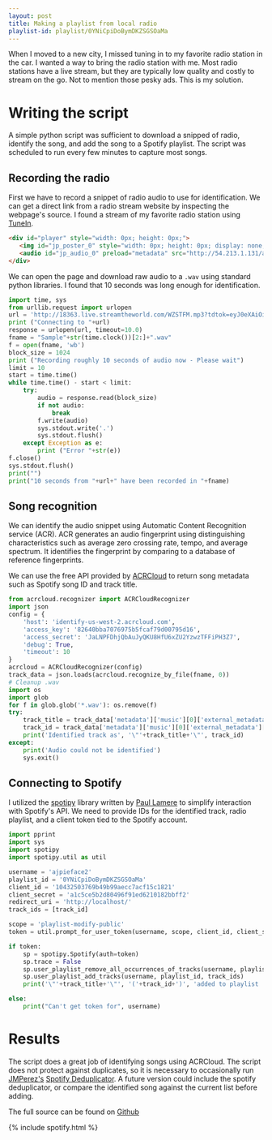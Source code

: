 ```yaml
---
layout: post
title: Making a playlist from local radio
playlist-id: playlist/0YNiCpiDoBymDKZSGSOaMa
---
```


When I moved to a new city, I missed tuning in to my favorite radio station in the car. I wanted a way to bring the radio station with me. Most radio stations have a live stream, but they are typically low quality and costly to stream on the go. Not to mention those pesky ads. This is my solution.

# Writing the script
A simple python script was sufficient to download a snipped of radio, identify the song, and add the song to a Spotify playlist. The script was scheduled to run every few minutes to capture most songs. 

## Recording the radio
First we have to record a snippet of radio audio to use for identification. We can get a direct link from a radio stream website by inspecting the webpage's source. I found a stream of my favorite radio station using [TuneIn](https://tunein.com/).

~~~~html
<div id="player" style="width: 0px; height: 0px;">
   <img id="jp_poster_0" style="width: 0px; height: 0px; display: none;">
   <audio id="jp_audio_0" preload="metadata" src="http://54.213.1.131/alphatyler-kooifmmp3-ibc2?session-id=905d1dce346e446ebf6bd47342232bfa&amp;source=TuneIn" title="106.5 Jack FM - Playing What We Want"></audio>
</div>
~~~~

We can open the page and download raw audio to a `.wav` using standard python libraries. I found that 10 seconds was long enough for identification.

~~~~python
import time, sys
from urllib.request import urlopen
url = 'http://18363.live.streamtheworld.com/WZSTFM.mp3?tdtok=eyJ0eXAiOiJKV1QiLCJhbGciOiJIUzI1NiIsImtpZCI6ImZTeXA4In0.eyJpc3MiOiJ0aXNydiIsInN1YiI6IjIxMDY0IiwiaWF0IjoxNTM3MDM4NjY0LCJ0ZC1yZWciOmZhbHNlfQ.aB_AKuD_Vwmu_3t8poeAoWq9E2K_aJfVz8piMpKZeis'
print ("Connecting to "+url)
response = urlopen(url, timeout=10.0)
fname = "Sample"+str(time.clock())[2:]+".wav"
f = open(fname, 'wb')
block_size = 1024
print ("Recording roughly 10 seconds of audio now - Please wait")
limit = 10
start = time.time()
while time.time() - start < limit:
    try:
        audio = response.read(block_size)
        if not audio:
            break
        f.write(audio)
        sys.stdout.write('.')
        sys.stdout.flush()
    except Exception as e:
        print ("Error "+str(e))
f.close()
sys.stdout.flush()
print("")
print("10 seconds from "+url+" have been recorded in "+fname)
~~~~

## Song recognition
We can identify the audio snippet using Automatic Content Recognition service (ACR). ACR generates an audio fingerprint using distinguishing characteristics such as average zero crossing rate, tempo, and average spectrum. It identifies the fingerprint by comparing to a database of reference fingerprints.

We can use the free API provided by [ACRCloud](https://www.acrcloud.com/) to return song metadata such as Spotify song ID and track title.

~~~~python
from acrcloud.recognizer import ACRCloudRecognizer
import json
config = {
    'host': 'identify-us-west-2.acrcloud.com',
    'access_key': '82640bba7076975b5fcaf79d00795d16',
    'access_secret': 'JaLNPFDhjQbAuJyQKU8HfU6xZU2YzwzTFFiPH3Z7',
    'debug': True,
    'timeout': 10
}
acrcloud = ACRCloudRecognizer(config)
track_data = json.loads(acrcloud.recognize_by_file(fname, 0))
# Cleanup .wav
import os
import glob
for f in glob.glob('*.wav'): os.remove(f)
try:
    track_title = track_data['metadata']['music'][0]['external_metadata']['spotify']['track']['name']
    track_id = track_data['metadata']['music'][0]['external_metadata']['spotify']['track']['id']
    print('Identified track as', '\"'+track_title+'\"', track_id)
except:
    print('Audio could not be identified')
    sys.exit()
~~~~

## Connecting to Spotify
I utilized the [spotipy](https://github.com/plamere/spotipy) library written by [Paul Lamere](https://musicmachinery.com/) to simplify interaction with Spotify's API. We need to provide IDs for the identified track, radio playlist, and a client token tied to the Spotify account.

~~~~python
import pprint
import sys
import spotipy
import spotipy.util as util

username = 'ajpieface2'
playlist_id = '0YNiCpiDoBymDKZSGSOaMa'
client_id = '10432503769b49b99aecc7acf15c1821'
client_secret = 'a1c5ce5b2d80496f91ed6210182bbff2'
redirect_uri = 'http://localhost/'
track_ids = [track_id]

scope = 'playlist-modify-public'
token = util.prompt_for_user_token(username, scope, client_id, client_secret, redirect_uri)

if token:
    sp = spotipy.Spotify(auth=token)
    sp.trace = False
    sp.user_playlist_remove_all_occurrences_of_tracks(username, playlist_id, track_ids)
    sp.user_playlist_add_tracks(username, playlist_id, track_ids)
    print('\"'+track_title+'\"', '('+track_id+')', 'added to playlist '+playlist_id)

else:
    print("Can't get token for", username)
~~~~

# Results
The script does a great job of identifying songs using ACRCloud. The script does not protect against duplicates, so it is necessary to occasionally run [JMPerez's](https://jmperezperez.com/) [Spotify Deduplicator](https://jmperezperez.com/spotify-dedup/). A future version could include the spotify deduplicator, or compare the identified song against the current list before adding.

The full source can be found on [Github](https://github.com/acjensen/radio-playlist)

{% include spotify.html %}